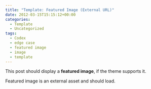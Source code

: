 ```yaml
---
title: "Template: Featured Image (External URL)"
date: 2012-03-15T15:15:12+00:00
categories:
  - Template
  - Uncategorized
tags:
  - Codex
  - edge case
  - featured image
  - image
  - template
---
```

This post should display a **featured image**, if the theme supports it.

Featured image is an external asset and should load.